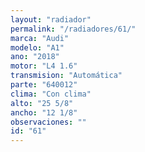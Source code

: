 ```yaml
---
layout: "radiador"
permalink: "/radiadores/61/"
marca: "Audi"
modelo: "A1"
ano: "2018"
motor: "L4 1.6"
transmision: "Automática"
parte: "640012"
clima: "Con clima"
alto: "25 5/8"
ancho: "12 1/8"
observaciones: ""
id: "61"
---
```


